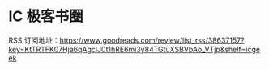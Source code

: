 # IC 极客书圈

RSS 订阅地址：https://www.goodreads.com/review/list_rss/38637157?key=KtTRTFK07Hja6qAgclJ0t1hRE6mi3y84TGtuXSBVbAo_VTjp&shelf=icgeek

